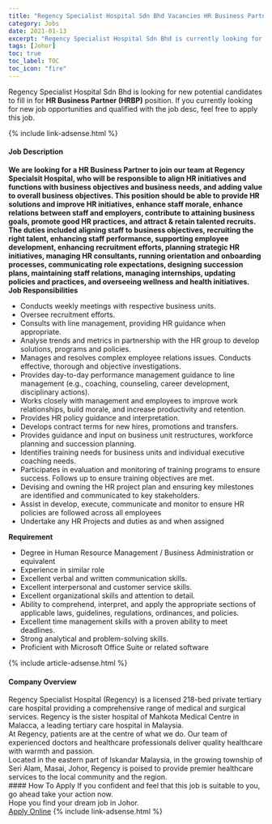 ```yaml
---
title: "Regency Specialist Hospital Sdn Bhd Vacancies HR Business Partner (HRBP)" 
category: Jobs 
date: 2021-01-13 
excerpt: "Regency Specialist Hospital Sdn Bhd is currently looking for suitable person to fill in the HR Business Partner (HRBP) which positioned at Johor" 
tags: [Johor] 
toc: true 
toc_label: TOC 
toc_icon: "fire" 
--- 
```


<p>Regency Specialist Hospital Sdn Bhd is looking for new potential candidates to fill in for <b>HR Business Partner (HRBP)</b> position. If you currently looking for new job opportunities and qualified with the job desc, feel free to apply this job.
</p>{% include link-adsense.html %} 
<div><div><h4>Job Description</h4></div><div><div><span><div><div><strong>We are looking for a HR Business Partner to join our team at Regency Specialsit Hospital, who will be responsible to&#160;</strong><strong>align HR initiatives and functions with business objectives and business needs, and adding value to overall business objectives. This position should be able to provide HR solutions and improve HR initiatives,&#160;</strong><strong>enhance staff morale, enhance relations between staff and employers, contribute to attaining business goals, promote good HR practices, and attract &amp; retain talented recruits.</strong></div><div><strong>The duties included aligning staff to business objectives, recruiting the right talent, enhancing staff performance, supporting employee development, enhancing recruitment efforts, planning strategic HR initiatives, managing HR consultants, running orientation and onboarding processes, communicating role expectations, designing succession plans, maintaining staff relations, managing internships, updating policies and practices, and overseeing wellness and health initiatives.</strong></div><div><strong>Job Responsibilities</strong></div><ul><li>Conducts weekly meetings with respective business units.</li><li>Oversee recruitment efforts.</li><li>Consults with line management, providing HR guidance when appropriate.</li><li>Analyse trends and metrics in partnership with the HR group to develop solutions, programs and policies.</li><li>Manages and resolves complex employee relations issues. Conducts effective, thorough and objective investigations.</li><li>Provides day-to-day performance management guidance to line management (e.g., coaching, counseling, career development, disciplinary actions).</li><li>Works closely with management and employees to improve work relationships, build morale, and increase productivity and retention.</li><li>Provides HR policy guidance and interpretation.</li><li>Develops contract terms for new hires, promotions and transfers.</li><li>Provides guidance and input on business unit restructures, workforce planning and succession planning.</li><li>Identifies training needs for business units and individual executive coaching needs.</li><li>Participates in evaluation and monitoring of training programs to ensure success. Follows up to ensure training objectives are met.</li><li>Devising and owning the HR project plan and ensuring key milestones are identified and communicated to key stakeholders.</li><li>Assist in develop, execute, communicate and monitor to ensure HR policies are followed across all employees</li><li>Undertake any HR Projects and duties as and when assigned</li></ul><div><strong>Requirement</strong></div><ul><li>Degree in Human Resource Management / Business Administration or equivalent</li><li>Experience in similar role</li><li>Excellent verbal and written communication skills.</li><li>Excellent interpersonal and customer service skills.</li><li>Excellent organizational skills and attention to detail.</li><li>Ability to comprehend, interpret, and apply the appropriate sections of applicable laws, guidelines, regulations, ordinances, and policies.</li><li>Excellent time management skills with a proven ability to meet deadlines.</li><li>Strong analytical and problem-solving skills.</li><li>Proficient with Microsoft Office Suite or related software</li></ul></div></span></div></div></div> 
{% include article-adsense.html %} 
<div><div><h4>Company Overview</h4></div><div><div><span><div><div>
<div>
		Regency Specialist Hospital (Regency) is a licensed 218-bed private tertiary care hospital providing a comprehensive range of medical and surgical services. Regency is the sister hospital of Mahkota Medical Centre in Malacca, a leading tertiary care hospital in Malaysia.</div>
<div>
		At Regency, patients are at the centre of what we do. Our team of experienced doctors and healthcare professionals deliver quality healthcare with warmth and passion.</div>
<div>
		Located in the eastern part of Iskandar Malaysia, in the growing township of Seri Alam, Masai, Johor, Regency is poised to provide premier healthcare services to the local community and the region.</div>
</div></div></span></div></div></div> 
#### How To Apply 
If you confident and feel that this job is suitable to you, go ahead take your action now. <br/> 
Hope you find your dream job in Johor. <br/> 
<a href="https://www.jobstreet.com.my/en/job/hr-business-partner-hrbp-4460864?jobId=jobstreet-my-job-4460864&sectionRank=23&token=0~7904941d-2c5c-4c60-822d-eda51b1e33a3&fr=SRP%20View%20In%20New%20Ta" class="btn btn--info" target="_blank" rel="nofollow noopenner">Apply Online</a> 
{% include link-adsense.html %} 